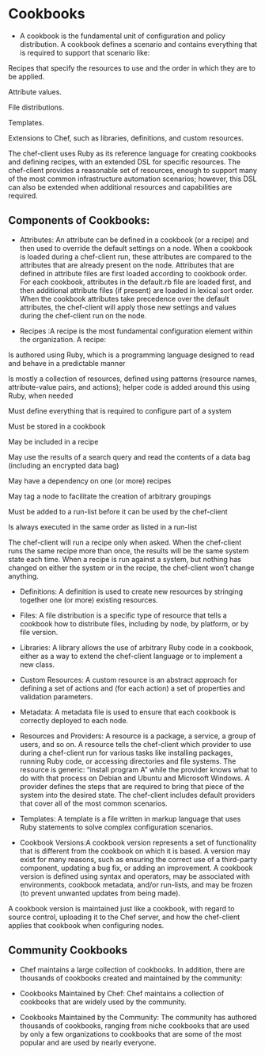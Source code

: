 # Cookbooks

- A cookbook is the fundamental unit of configuration and policy distribution. A cookbook defines a scenario and contains everything that is required to support that scenario like:

Recipes that specify the resources to use and the order in which they are to be applied.

Attribute values.

File distributions.

Templates.

Extensions to Chef, such as libraries, definitions, and custom resources.

The chef-client uses Ruby as its reference language for creating cookbooks and defining recipes, with an extended DSL for specific resources. The chef-client provides a reasonable set of resources, enough to support many of the most common infrastructure automation scenarios; however, this DSL can also be extended when additional resources and capabilities are required.

## Components of Cookbooks:

- Attributes:	An attribute can be defined in a cookbook (or a recipe) and then used to override the default settings on a node. When a cookbook is loaded during a chef-client run, these attributes are compared to the attributes that are already present on the node. Attributes that are defined in attribute files are first loaded according to cookbook order. For each cookbook, attributes in the default.rb file are loaded first, and then additional attribute files (if present) are loaded in lexical sort order. When the cookbook attributes take precedence over the default attributes, the chef-client will apply those new settings and values during the chef-client run on the node.

- Recipes	:A recipe is the most fundamental configuration element within the organization. A recipe:

Is authored using Ruby, which is a programming language designed to read and behave in a predictable manner

Is mostly a collection of resources, defined using patterns (resource names, attribute-value pairs, and actions); helper code is added around this using Ruby, when needed

Must define everything that is required to configure part of a system

Must be stored in a cookbook

May be included in a recipe

May use the results of a search query and read the contents of a data bag (including an encrypted data bag)

May have a dependency on one (or more) recipes

May tag a node to facilitate the creation of arbitrary groupings

Must be added to a run-list before it can be used by the chef-client

Is always executed in the same order as listed in a run-list

The chef-client will run a recipe only when asked. When the chef-client runs the same recipe more than once, the results will be the same system state each time. When a recipe is run against a system, but nothing has changed on either the system or in the recipe, the chef-client won’t change anything.

- Definitions:	A definition is used to create new resources by stringing together one (or more) existing resources.

- Files:	A file distribution is a specific type of resource that tells a cookbook how to distribute files, including by node, by platform, or by file version.

- Libraries:	A library allows the use of arbitrary Ruby code in a cookbook, either as a way to extend the chef-client language or to implement a new class.

- Custom Resources:	A custom resource is an abstract approach for defining a set of actions and (for each action) a set of properties and validation parameters.

- Metadata:	A metadata file is used to ensure that each cookbook is correctly deployed to each node.

- Resources and Providers:	A resource is a package, a service, a group of users, and so on. A resource tells the chef-client which provider to use during a chef-client run for various tasks like installing packages, running Ruby code, or accessing directories and file systems. The resource is generic: “install program A” while the provider knows what to do with that process on Debian and Ubuntu and Microsoft Windows. A provider defines the steps that are required to bring that piece of the system into the desired state. The chef-client includes default providers that cover all of the most common scenarios.

- Templates:	A template is a file written in markup language that uses Ruby statements to solve complex configuration scenarios.

- Cookbook Versions:A cookbook version represents a set of functionality that is different from the cookbook on which it is based. A version may exist for many reasons, such as ensuring the correct use of a third-party component, updating a bug fix, or adding an improvement. A cookbook version is defined using syntax and operators, may be associated with environments, cookbook metadata, and/or run-lists, and may be frozen (to prevent unwanted updates from being made).

A cookbook version is maintained just like a cookbook, with regard to source control, uploading it to the Chef server, and how the chef-client applies that cookbook when configuring nodes.

## Community Cookbooks

- Chef maintains a large collection of cookbooks. In addition, there are thousands of cookbooks created and maintained by the community:

- Cookbooks Maintained by Chef:	Chef maintains a collection of cookbooks that are widely used by the community.

- Cookbooks Maintained by the Community:	The community has authored thousands of cookbooks, ranging from niche cookbooks that are used by only a few organizations to cookbooks that are some of the most popular and are used by nearly everyone.
